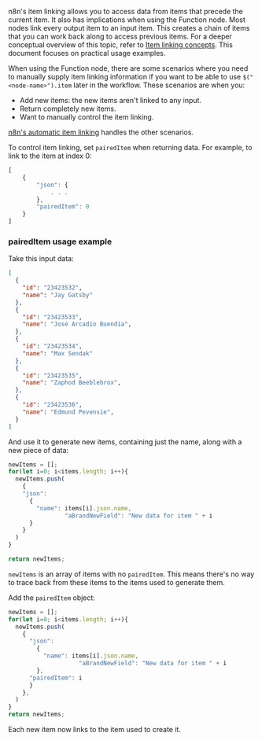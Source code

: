 n8n's item linking allows you to access data from items that precede the current item. It also has implications when using the Function node. Most nodes link every output item to an input item. This creates a chain of items that you can work back along to access previous items. For a deeper conceptual overview of this topic, refer to [Item linking concepts](/data/data-mapping/data-item-linking/item-linking-concepts). This document focuses on practical usage examples.

When using the Function node, there are some scenarios where you need to manually supply item linking information if you want to be able to use `$("<node-name>").item` later in the workflow. These scenarios are when you:

* Add new items: the new items aren't linked to any input.
* Return completely new items.
* Want to manually control the item linking.

[n8n's automatic item linking](/data/data-mapping/data-item-linking/item-linking-concepts/) handles the other scenarios.

To control item linking, set `pairedItem` when returning data. For example, to link to the item at index 0:

```js
[
	{
		"json": {
			. . . 
		},
		"pairedItem": 0
	}
]
```


### pairedItem usage example

Take this input data:

```json
[
  {
    "id": "23423532",
    "name": "Jay Gatsby"
  },
  {
    "id": "23423533",
    "name": "José Arcadio Buendía",
  },
  {
    "id": "23423534",
    "name": "Max Sendak"
  },
  {
    "id": "23423535",
    "name": "Zaphod Beeblebrox",
  },
  {
    "id": "23423536",
    "name": "Edmund Pevensie",
  }
]
```

And use it to generate new items, containing just the name, along with a new piece of data:

```js
newItems = [];
for(let i=0; i<items.length; i++){
  newItems.push(
    {
    "json":
      {
        "name": items[i].json.name,
				"aBrandNewField": "New data for item " + i
      }
    }
  )
}

return newItems;
```

`newItems` is an array of items with no `pairedItem`. This means there's no way to trace back from these items to the items used to generate them.

Add the `pairedItem` object:

```js
newItems = [];
for(let i=0; i<items.length; i++){
  newItems.push(
    {
      "json":
        {
          "name": items[i].json.name,
					"aBrandNewField": "New data for item " + i
        },
      "pairedItem": i
      }
    },    
  )
}
return newItems;
```

Each new item now links to the item used to create it.
